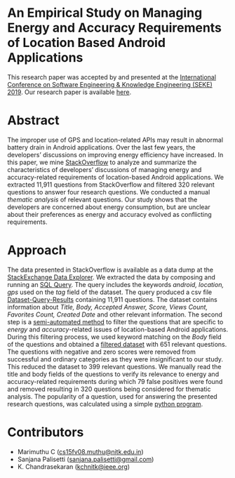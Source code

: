 # An Empirical Study on Managing Energy and Accuracy Requirements of Location Based Android Applications
This research paper was accepted by and presented at the [International Conference on Software Engineering & Knowledge Engineering (SEKE) 2019](http://ksiresearch.org/seke/seke19.html). 
Our research paper is available [here](http://ksiresearch.org/seke/seke19paper/seke19paper_179.pdf).

# Abstract
The improper use of GPS and location-related APIs may result in abnormal battery drain in Android applications. Over the last few years, the developers’ discussions on improving energy efficiency have increased. In this paper, we mine [StackOverflow](https://stackoverflow.com) to analyze and summarize the characteristics of developers’ discussions of managing energy and accuracy-related requirements of location-based Android applications. We extracted 11,911 questions from StackOverflow and filtered 320 relevant questions to answer four research questions. We conducted a manual _thematic analysis_ of relevant questions. Our study shows that the developers are concerned about energy consumption, but are unclear about their preferences as energy and accuracy evolved as conflicting requirements.

# Approach
 The data presented in StackOverflow is available as a data dump at the [StackExchange Data Explorer](https://data.stackexchange.com). We extracted the data by composing and running an [SQL Query](/SQLQuery.rtf). The query includes the keywords _android, location, gps_ used on the _tag_ field of the dataset. The query produced a csv file [Dataset-Query-Results](/Dataset-Query-Results.xlsx) containing 11,911 questions. The dataset contains information about 
_Title, Body, Accepted Answer, Score, Views Count, Favorites Count, Created Date_ and other relevant information. The second step is a [semi-automated method](/Filter.py) to filter the questions that are specific to _energy_ and _accuracy_-related issues of location-based Android applications. During this filtering process, we used keyword matching on the _Body_ field of the questions and obtained a [filtered dataset](/Dataset-Filtered.xlsx) with 651 relevant questions. The questions with negative and zero scores were removed from successful and ordinary categories as they were insignificant to our study. This reduced the dataset to 399 relevant questions. We manually read the title and body fields of the questions to verify its relevance to energy and accuracy-related requirements during which 79 false positives were found and removed resulting in 320 questions being considered for thematic analysis.
The popularity of a question, used for answering the presented research questions, was calculated using a simple [python program](/Popularity.py).

# Contributors
- Marimuthu C (cs15fv08.muthu@nitk.edu.in)
- Sanjana Palisetti (sanjana.palisetti@gmail.com)
- K. Chandrasekaran (kchnitk@ieee.org)

